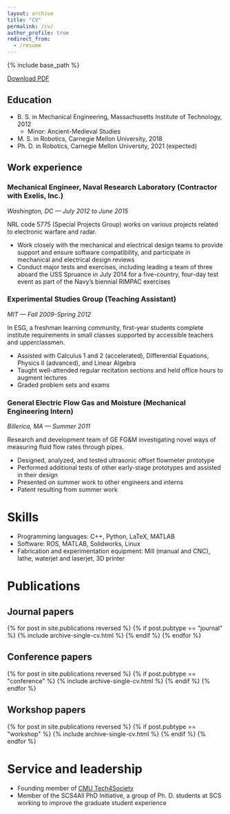 ```yaml
---
layout: archive
title: "CV"
permalink: /cv/
author_profile: true
redirect_from:
  - /resume
---
```


{% include base_path %}

[Download PDF](/files/aronson-cv.pdf)

Education
------
* B. S. in Mechanical Engineering, Massachusetts Institute of Technology, 2012
  * Minor: Ancient-Medieval Studies
* M. S. in Robotics, Carnegie Mellon University, 2018
* Ph. D. in Robotics, Carnegie Mellon University, 2021 (expected)

Work experience
------
### Mechanical Engineer, Naval Research Laboratory (Contractor with Exelis, Inc.)
*Washington, DC — July 2012 to June 2015*

NRL code 5775 (Special Projects Group) works on various projects related to electronic warfare and radar.
* Work closely with the mechanical and electrical design teams to provide support and ensure software compatibility, and participate in mechanical and electrical design reviews
* Conduct major tests and exercises, including leading a team of three aboard the USS Spruance in July 2014 for a five-country, four-day test event as part of the Navy’s biennial RIMPAC exercises

### Experimental Studies Group (Teaching Assistant)
*MIT — Fall 2009-Spring 2012*

In ESG, a freshman learning community, first-year students complete institute requirements in small classes supported by accessible teachers and upperclassmen.
* Assisted with Calculus 1 and 2 (accelerated), Differential Equations, Physics II (advanced), and Linear Algebra
* Taught well-attended regular recitation sections and held office hours to augment lectures
* Graded problem sets and exams

### General Electric Flow Gas and Moisture (Mechanical Engineering Intern)
*Billerica, MA — Summer 2011*

Research and development team of GE FG&M investigating novel ways of measuring fluid flow rates through pipes.
* Designed, analyzed, and tested ultrasonic offset flowmeter prototype
* Performed additional tests of other early-stage prototypes and assisted in their design
* Presented on summer work to other engineers and interns 
* Patent resulting from summer work

  
Skills
======
* Programming languages: C++, Python, LaTeX, MATLAB
* Software: ROS, MATLAB, Solidworks, Linux
* Fabrication and experimentation equipment: Mill (manual and CNC), lathe, waterjet and laserjet, 3D printer

Publications
======
## Journal papers

  {% for post in site.publications reversed %}
    {% if post.pubtype == "journal" %}
      {% include archive-single-cv.html %}
    {% endif %}
  {% endfor %}

## Conference papers

  {% for post in site.publications reversed %}
    {% if post.pubtype == "conference" %}
      {% include archive-single-cv.html %}
    {% endif %}
  {% endfor %}

## Workshop papers

  {% for post in site.publications reversed %}
    {% if post.pubtype == "workshop" %}
      {% include archive-single-cv.html %}
    {% endif %}
  {% endfor %}
  
<!-- Talks
======
  <ul>{% for post in site.talks %}
    {% include archive-single-talk-cv.html %}
  {% endfor %}</ul> -->
  
<!-- Teaching
======
  <ul>{% for post in site.teaching %}
    {% include archive-single-cv.html %}
  {% endfor %}</ul> -->
  
Service and leadership
======
* Founding member of [CMU Tech4Society](http://www.tech4society.group/)
* Member of the SCS4All PhD Initiative, a group of Ph. D. students at SCS working to improve the graduate student experience
